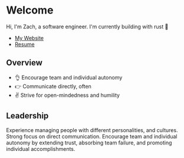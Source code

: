 # Welcome

Hi, I'm Zach, a software engineer. I'm currently building with rust 🦀

- [My Website](https://zachsblog.netlify.app/)
- [Resume](https://ztbochanski.github.io/ztbochanski/)

## Overview

- 👌 Encourage team and individual autonomy
- 👉 Communicate directly, often
- ✌️ Strive for open-mindedness and humility

## Leadership

Experience managing people with different personalities, and cultures. Strong focus on direct communication. Encourage team and individual autonomy by extending trust, absorbing team failure, and promoting individual accomplishments.
